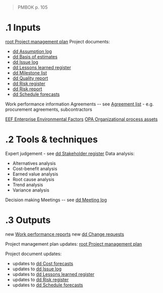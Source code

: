 >PMBOK p. 105
# .1 Inputs
[root Project management plan](../Project%20Management%20Plans/root%20Project%20management%20plan.md)
Project documents:
* [dd Assumption log](../Project%20Documents/dd%20Assumption%20log.md)
* [dd Basis of estimates](../Project%20Documents/dd%20Basis%20of%20estimates.md)
* [dd Issue log](../Project%20Documents/dd%20Issue%20log.md)
* [dd Lessons learned register](../Project%20Documents/dd%20Lessons%20learned%20register.md)
* [dd Milestone list](../Project%20Documents/dd%20Milestone%20list.md)
* [dd Quality report](../Project%20Documents/dd%20Quality%20report.md)
* [dd Risk register](../Project%20Documents/dd%20Risk%20register.md)
* [dd Risk report](../Project%20Documents/dd%20Risk%20report.md)
* [dd Schedule forecasts](../Project%20Documents/dd%20Schedule%20forecasts.md)

Work performance information
Agreements -- see [Agreement list](../Business%20Documents/Agreement%20list.md) - e.g. procurement agreements, subcontractors

[EEF Enterprise Environmental Factors](../EEF%20Enterprise%20Environmental%20Factors.md)
[OPA Organizational process assets](../OPA%20Organizational%20process%20assets.md)

# .2 Tools & techniques
Expert judgement - see [dd Stakeholder register](../Project%20Documents/dd%20Stakeholder%20register.md)
Data analysis:
* Alternatives analysis
* Cost-benefit analysis
* Earned value analysis
* Root cause analysis
* Trend analysis
* Variance analysis

Decision making
Meetings -- see [dd Meeting log](../Project%20Documents/dd%20Meeting%20log.md)

# .3 Outputs
new [Work performance reports](../0meta_lost_and_found/Procurement%20documentation.md)
new [dd Change requests](../Project%20Documents/dd%20Change%20requests.md)

Project management plan updates: [root Project management plan](../Project%20Management%20Plans/root%20Project%20management%20plan.md)

Project document updates:
* updates to [dd Cost forecasts](../Project%20Documents/dd%20Cost%20forecasts.md)
* updates to [dd Issue log](../Project%20Documents/dd%20Issue%20log.md)
* updates to [dd Lessons learned register](../Project%20Documents/dd%20Lessons%20learned%20register.md)
* updates to [dd Risk register](../Project%20Documents/dd%20Risk%20register.md)
* updates to [dd Schedule forecasts](../Project%20Documents/dd%20Schedule%20forecasts.md)

